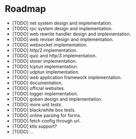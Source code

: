 Roadmap
=======

  * [TODO] net system design and implementation.
  * [TODO] rpc system design and implementation.
  * [TODO] web rewrite handler design and implementation.
  * [TODO] web reviser design and implementation.
  * [TODO] websocket implementation.
  * [TODO] http/2 implementation.
  * [TODO] quic and http/3 implementation.
  * [TODO] storer implementation.
  * [TODO] tcptun implementation.
  * [TODO] udptun implementation.
  * [TODO] web application framework implementation.
  * [TODO] documentation.
  * [TODO] official websites.
  * [TODO] logger implementation.
  * [TODO] goben design and implementation.
  * [TODO] more unit tests.
  * [TODO] black/white box tests.
  * [TODO] online parsing for forms.
  * [TODO] fetch config through url.
  * [TODO] ktls support?
  * [TODO] ...

